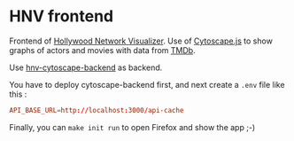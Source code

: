 # HNV frontend

Frontend of [Hollywood Network Visualizer](https://github.com/stevenliatti/hollywood-network-visualizer). Use of [Cytoscape.js](https://js.cytoscape.org/) to show graphs of actors and movies with data from [TMDb](https://www.themoviedb.org/).

Use [hnv-cytoscape-backend](https://github.com/stevenliatti/hnv-cytoscape-backend) as backend.

You have to deploy cytoscape-backend first, and next create a `.env` file like this :

```conf
API_BASE_URL=http://localhost:3000/api-cache
```

Finally, you can `make init run` to open Firefox and show the app ;-)
